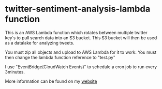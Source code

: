 # twitter-sentiment-analysis-lambda function
This is an AWS Lambda function which rotates between multiple twitter key's to pull search data into an S3 bucket.
This S3 bucket will then be used as a datalake for analyzing tweets.

You must zip all objects and upload to AWS Lambda for it to work.
You must then change the lambda function reference to "test.py"

I use "EventBridge(CloudWatch Events)" to schedule a cron job to run every 3minutes.

More information can be found on my [website](https://iamwilliamj.com/)
